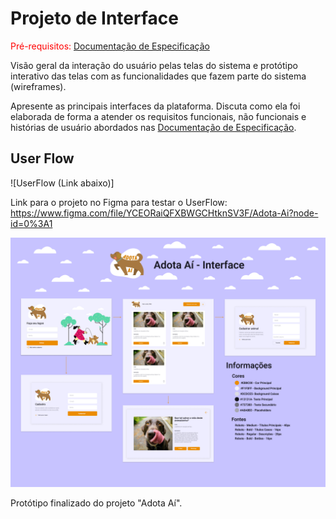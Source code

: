 
# Projeto de Interface

<span style="color:red">Pré-requisitos: <a href="2-Especificação do Projeto.md"> Documentação de Especificação</a></span>

Visão geral da interação do usuário pelas telas do sistema e protótipo interativo das telas com as funcionalidades que fazem parte do sistema (wireframes).

 Apresente as principais interfaces da plataforma. Discuta como ela foi elaborada de forma a atender os requisitos funcionais, não funcionais e histórias de usuário abordados nas <a href="2-Especificação do Projeto.md"> Documentação de Especificação</a>.

## User Flow

![UserFlow (Link abaixo)]

Link para o projeto no Figma para testar o UserFlow: https://www.figma.com/file/YCEORaiQFXBWGCHtknSV3F/Adota-Ai?node-id=0%3A1 

![UserFlow](img/Adota_Ai_Prototipo.png)

Protótipo finalizado do projeto "Adota Aí".
 
